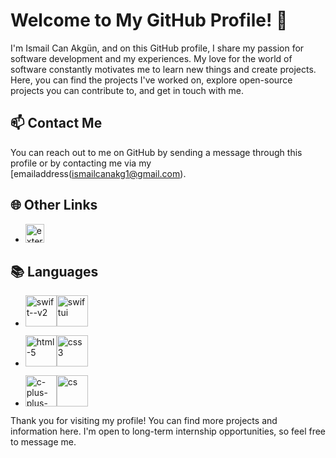 # Welcome to My GitHub Profile! 👋

I'm Ismail Can Akgün, and on this GitHub profile, I share my passion for software development and my experiences. My love for the world of software constantly motivates me to learn new things and create projects. Here, you can find the projects I've worked on, explore open-source projects you can contribute to, and get in touch with me.

## 📫 Contact Me

You can reach out to me on GitHub by sending a message through this profile or by contacting me via my [emailaddress(ismailcanakg1@gmail.com).

## 🌐 Other Links

- [<img width="30" height="30" src="https://img.icons8.com/external-tal-revivo-shadow-tal-revivo/48/external-linkedin-in-logo-used-for-professional-networking-logo-shadow-tal-revivo.png" alt="external-linkedin-in-logo-used-for-professional-networking-logo-shadow-tal-revivo"/>](https://www.linkedin.com/in/ismail-can-akg%C3%BCn-6492121a0)

## 📚 Languages
- <img width="50" height="50" src="https://img.icons8.com/plasticine/100/swift--v2.png" alt="swift--v2"/><img width="50" height="50" src="https://img.icons8.com/plasticine/100/swiftui.png" alt="swiftui"/>

- <img width="50" height="50" src="https://img.icons8.com/plasticine/100/html-5.png" alt="html-5"/><img width="50" height="50" src="https://img.icons8.com/plasticine/100/css3.png" alt="css3"/>

- <img width="50" height="50" src="https://img.icons8.com/color/48/c-plus-plus-logo.png" alt="c-plus-plus-logo"/><img width="50" height="50" src="https://img.icons8.com/pulsar-color/48/cs.png" alt="cs"/>

Thank you for visiting my profile! You can find more projects and information here. I'm open to long-term internship opportunities, so feel free to message me.
